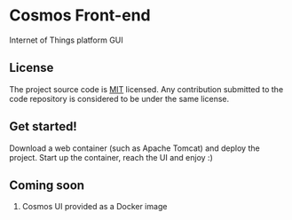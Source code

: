 # Cosmos Front-end

Internet of Things platform GUI

## License
The project source code is [MIT](LICENSE) licensed. Any contribution submitted to the code repository is considered to be under the same license.

## Get started!

Download a web container (such as Apache Tomcat) and deploy the project. Start up the container, reach the UI and enjoy :)

## Coming soon
1) Cosmos UI provided as a Docker image
